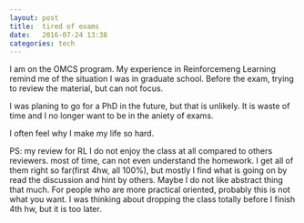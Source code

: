 ```yaml
---
layout: post
title:  tired of exams 
date:   2016-07-24 13:38 
categories: tech 
---
```


I am on the OMCS program. My experience in Reinforcemeng Learning remind me of the situation I was in graduate school.
Before the exam, trying to review the material, but can not focus.

I was planing to go for a PhD in the future, but that is unlikely. It is waste of time and I no longer want to be in the 
aniety of exams.

I often feel why I make my life so hard.

PS: my review for RL
I do not enjoy the class at all compared to others reviewers.  most of time, can not even understand the homework.
I get all of them right so far(first 4hw, all 100%), but mostly I find what is going on by read the discussion and hint by others.
Maybe I do not like abstract thing that much. For people who are more practical oriented, probably this is not what you want.
I was thinking about dropping the class totally before I finish 4th hw, but it is too later.
